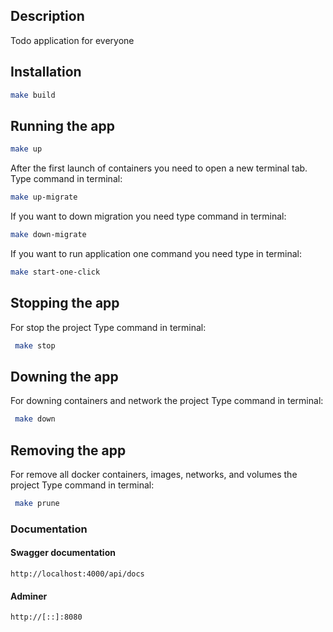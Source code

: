 ## Description

Todo application for everyone

## Installation

```bash
make build
```

## Running the app

```bash
make up
```

After the first launch of containers
you need to open a new terminal tab.
Type command in terminal:

```bash
make up-migrate
```

If you want to down migration
you need type command in terminal:

```bash
make down-migrate
```

If you want to run application one command
you need type in terminal:

```bash
make start-one-click
```

## Stopping the app

For stop the project
Type command in terminal:

```bash
 make stop
```

## Downing the app

For downing containers and network the project
Type command in terminal:

```bash
 make down
```

## Removing the app

For remove all docker containers, images, networks, and volumes the project
Type command in terminal:

```bash
 make prune
```

### Documentation
#### Swagger documentation
```http request
http://localhost:4000/api/docs
```

#### Adminer
```http request
http://[::]:8080
```
